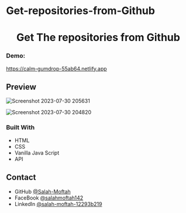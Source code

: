 # Get-repositories-from-Github

<h1 align="center">Get The repositories from Github</h1>

<div><h3>Demo: </h3><a href="https://calm-gumdrop-55ab64.netlify.app" target="_blank">https://calm-gumdrop-55ab64.netlify.app</a></div>

## Preview
![Screenshot 2023-07-30 205631](https://github.com/Salah-Moftah/Get-repositories-from-Github/assets/132005420/e1de1e3f-4093-4ab2-98f3-4785001a0de0)

![Screenshot 2023-07-30 204820](https://github.com/Salah-Moftah/Get-repositories-from-Github/assets/132005420/2d8a2722-f3a6-4cb6-9bee-18cde948896a)

### Built With

- HTML
- CSS
- Vanilla Java Script
- API 

## Contact

- GitHub [@Salah-Moftah](https://github.com/Salah-Moftah)
- FaceBook [@salahmoftah142](https://www.facebook.com/salahmoftah142)
- LinkedIn [@salah-moftah-12293b219](https://www.linkedin.com/in/salah-moftah-12293b219)

